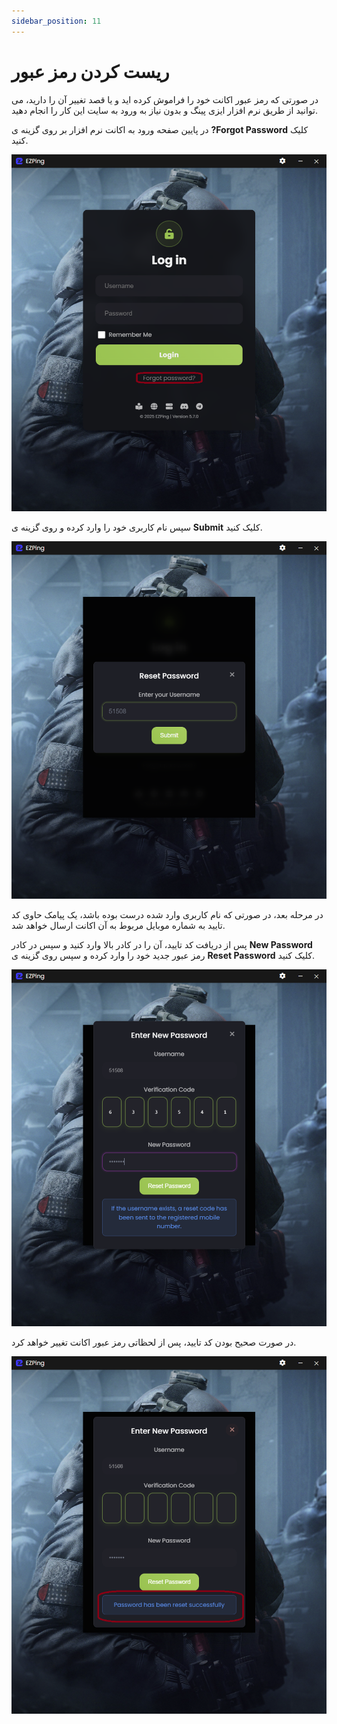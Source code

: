```yaml
---
sidebar_position: 11
---
```


# ریست کردن رمز عبور

در صورتی که رمز عبور اکانت خود را فراموش کرده اید و یا قصد تغییر آن را دارید، می توانید از طریق نرم افزار ایزی پینگ و بدون نیاز به ورود به سایت این کار را انجام دهید.

در پایین صفحه ورود به اکانت نرم افزار بر روی گزینه ی **?Forgot Password** کلیک کنید.

![winver-run](./img/reset-pw-0.png)

سپس نام کاربری خود را وارد کرده و روی گزینه ی **Submit** کلیک کنید.

![winver-run](./img/reset-pw-1.png)


در مرحله بعد، در صورتی که نام کاربری وارد شده درست بوده باشد، یک پیامک حاوی کد تایید به شماره موبایل مربوط به آن اکانت ارسال خواهد شد.

پس از دریافت کد تایید، آن را در کادر بالا وارد کنید و سپس در کادر **New Password** رمز عبور جدید خود را وارد کرده و سپس روی گزینه ی **Reset Password** کلیک کنید.

![winver-run](./img/reset-pw-2.png)

در صورت صحیح بودن کد تایید، پس از لحظاتی رمز عبور اکانت تغییر خواهد کرد.

![winver-run](./img/reset-pw-3.png)
